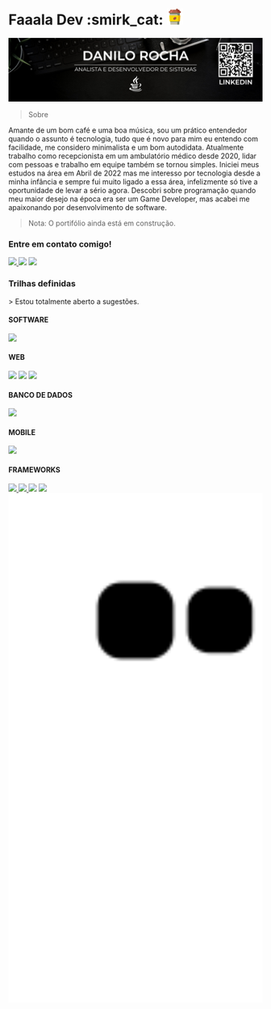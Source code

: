 <h1>Faaala Dev :smirk_cat: <img src="https://raw.githubusercontent.com/DevNylo/DevNylo/e7ed4617ce90c315745dfe41a7784e9bd4e734ea/coffee-cup.svg" width="32"></img></h1></h3>

<img src="https://github.com/DevNylo/DevNylo/blob/1fd8f1fcba78b231a7bc5b8de82cf1b31f29d02f/LInkedinBanner.png"></img>

> Sobre

<p>Amante de um bom café e uma boa música, sou um prático entendedor quando o assunto é tecnologia, tudo que é novo para mim eu entendo com facilidade, me considero minimalista e um bom autodidata. Atualmente trabalho como recepcionista em um ambulatório médico desde 2020, lidar com pessoas e trabalho em equipe também se tornou simples. Iniciei meus estudos na área em Abril de 2022 mas me interesso por tecnologia desde a minha infância e sempre fui muito ligado a essa área, infelizmente só tive a oportunidade de levar a sério agora. Descobri sobre programação quando meu maior desejo na época era ser um Game Developer, mas acabei me apaixonando por desenvolvimento de software.</p>
 
> Nota: O portifólio ainda está em construção.
  
### Entre em contato comigo!

<p align="left">
  <a href="mailto: contato_dsr@hotmail.com" alt="Outlook">
  <img src="https://img.shields.io/badge/Microsoft_Outlook-0078D4?style=for-the-badge&logo=microsoft-outlook&logoColor=white"</a>

  <a href="https://contate.me/devnylo" alt="WhatsApp">
  <img src="https://img.shields.io/badge/WhatsApp-25D366?style=for-the-badge&logo=whatsapp&logoColor=white"/></a>

  <a href="https://www.instagram.com/its_nyloo/" alt="Instagram">
  <img src="https://img.shields.io/badge/Instagram-E4405F?style=for-the-badge&logo=instagram&logoColor=white"/></a>
</p>

<h3>Trilhas definidas</h3>
>  Estou totalmente aberto a sugestões.
 
 <h4> SOFTWARE </h4>
<a href="#" alt="JAVA">
<img src="https://img.shields.io/badge/Java-ED8B00?style=for-the-badge&logo=java&logoColor=white"/><a/>

 <h4> WEB </h4>
 <a href="#" alt="HTML5">
<img src="https://img.shields.io/badge/HTML5-E34F26?style=for-the-badge&logo=html5&logoColor=white"/><a/>
 <a href="#" alt="CSS">
<img src="https://img.shields.io/badge/CSS3-1572B6?style=for-the-badge&logo=css3&logoColor=white"/><a/>
 <a href="#" alt="JavaScript">
<img src="https://img.shields.io/badge/JavaScript-F7DF1E?style=for-the-badge&logo=javascript&logoColor=black"/><a/>

 <h4> BANCO DE DADOS </h4>
<a href="#" alt="MySql">
<img src="https://img.shields.io/badge/MySQL-00000F?style=for-the-badge&logo=mysql&logoColor=white"/><a/>

 <h4> MOBILE </h4>
 <a href="#" alt="REACT NATIVE">
<img src="https://img.shields.io/badge/React_Native-20232A?style=for-the-badge&logo=react&logoColor=61DAFB"/><a/>
 <h4> FRAMEWORKS </h4>
 <a href="#" alt="REACT">
<img src="https://img.shields.io/badge/React-20232A?style=for-the-badge&logo=react&logoColor=61DAFB"/>
<a href ="#" alt="Spring">
<img src = "https://img.shields.io/badge/Spring-6DB33F?style=for-the-badge&logo=spring&logoColor=white">
<a href="#" alt="Git">
<img src="https://img.shields.io/badge/Git-E34F26?style=for-the-badge&logo=git&logoColor=white"/><a/>
<a href="#" alt="EXPO">
<img src="https://img.shields.io/badge/Expo-1B1F23?style=for-the-badge&logo=expo&logoColor=white"/><a/>

<img src="https://github.com/DevNylo/DevNylo/blob/output/github-contribution-grid-snake.svg" width="600"/>
